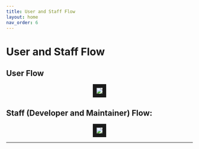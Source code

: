 ```yaml
---
title: User and Staff Flow
layout: home
nav_order: 6
---
```

# User and Staff Flow
## User Flow  

<p align="center">
<img src="https://github.com/LeeZeHao/Kiki_Delivery_Docs/assets/46279960/6db1eea4-3991-4498-a3e1-86ac19f20759" border="10"/>  
</p>

## Staff (Developer and Maintainer) Flow:  

<p align="center">
<img src="https://github.com/LeeZeHao/Kiki_Delivery_Docs/assets/46279960/edc6d676-d088-4196-a9dd-b2ab2d7b4d6b" border="10"/>  
</p>

----

[Just the Docs]: https://just-the-docs.github.io/just-the-docs/
[GitHub Pages]: https://docs.github.com/en/pages
[README]: https://github.com/just-the-docs/just-the-docs-template/blob/main/README.md
[Jekyll]: https://jekyllrb.com
[GitHub Pages / Actions workflow]: https://github.blog/changelog/2022-07-27-github-pages-custom-github-actions-workflows-beta/
[use this template]: https://github.com/just-the-docs/just-the-docs-template/generate
